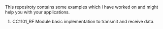 This reposiroty contains some examples which I have worked on and might help you with your applications.

1. CC1101_RF Module basic implementation to transmit and receive data.

